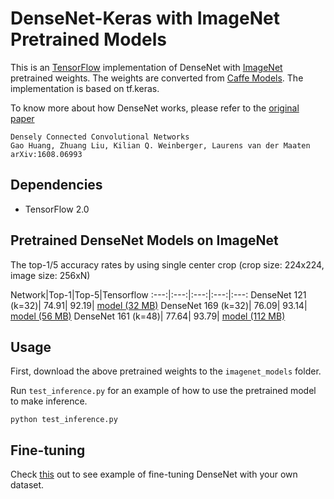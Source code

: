 # DenseNet-Keras with ImageNet Pretrained Models

This is an [TensorFlow](https://www.tensorflow.org/) implementation of DenseNet with [ImageNet](http://www.image-net.org/) pretrained weights. The weights are converted from [Caffe Models](https://github.com/shicai/DenseNet-Caffe). The implementation is based on tf.keras.

To know more about how DenseNet works, please refer to the [original paper](https://arxiv.org/abs/1608.06993)

```
Densely Connected Convolutional Networks
Gao Huang, Zhuang Liu, Kilian Q. Weinberger, Laurens van der Maaten
arXiv:1608.06993
```

## Dependencies

* TensorFlow 2.0

## Pretrained DenseNet Models on ImageNet

The top-1/5 accuracy rates by using single center crop (crop size: 224x224, image size: 256xN)

Network|Top-1|Top-5|Tensorflow
:---:|:---:|:---:|:---:|:---:
DenseNet 121 (k=32)| 74.91| 92.19| [model (32 MB)](https://drive.google.com/open?id=0Byy2AcGyEVxfSTA4SHJVOHNuTXc)
DenseNet 169 (k=32)| 76.09| 93.14| [model (56 MB)](https://drive.google.com/open?id=0Byy2AcGyEVxfSEc5UC1ROUFJdmM)
DenseNet 161 (k=48)| 77.64| 93.79| [model (112 MB)](https://drive.google.com/open?id=0Byy2AcGyEVxfUDZwVjU2cFNidTA)

## Usage

First, download the above pretrained weights to the `imagenet_models` folder.

Run `test_inference.py` for an example of how to use the pretrained model to make inference.

```
python test_inference.py
```

## Fine-tuning

Check [this](https://github.com/flyyufelix/cnn_finetune) out to see example of fine-tuning DenseNet with your own dataset.
